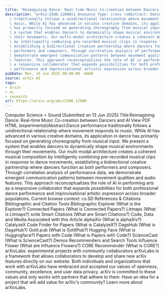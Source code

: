 ```yaml
---
title: 'Reimagining Dance: Real-time Music Co-creation between Dancers and AI'
description: "arXiv:2506.12008v1 Announce Type: cross \nAbstract: Dance performance\
  \ traditionally follows a unidirectional relationship where movement responds to\
  \ music. While AI has advanced in various creative domains, its application in dance\
  \ has primarily focused on generating choreography from musical input. We present\
  \ a system that enables dancers to dynamically shape musical environments through\
  \ their movements. Our multi-modal architecture creates a coherent musical composition\
  \ by intelligently combining pre-recorded musical clips in response to dance movements,\
  \ establishing a bidirectional creative partnership where dancers function as both\
  \ performers and composers. Through correlation analysis of performance data, we\
  \ demonstrate emergent communication patterns between movement qualities and audio\
  \ features. This approach reconceptualizes the role of AI in performing arts as\
  \ a responsive collaborator that expands possibilities for both professional dance\
  \ performance and improvisational artistic expression across broader populations."
pubDate: Mon, 16 Jun 2025 00:00:00 -0400
source: arXiv AI
tags:
- arxiv
- ai
- research
url: https://arxiv.org/abs/2506.12008
---
```


Computer Science > Sound
[Submitted on 13 Jun 2025]
Title:Reimagining Dance: Real-time Music Co-creation between Dancers and AI
View PDF HTML (experimental)Abstract:Dance performance traditionally follows a unidirectional relationship where movement responds to music. While AI has advanced in various creative domains, its application in dance has primarily focused on generating choreography from musical input. We present a system that enables dancers to dynamically shape musical environments through their movements. Our multi-modal architecture creates a coherent musical composition by intelligently combining pre-recorded musical clips in response to dance movements, establishing a bidirectional creative partnership where dancers function as both performers and composers. Through correlation analysis of performance data, we demonstrate emergent communication patterns between movement qualities and audio features. This approach reconceptualizes the role of AI in performing arts as a responsive collaborator that expands possibilities for both professional dance performance and improvisational artistic expression across broader populations.
Current browse context:
cs.SD
References & Citations
Bibliographic and Citation Tools
Bibliographic Explorer (What is the Explorer?)
Connected Papers (What is Connected Papers?)
Litmaps (What is Litmaps?)
scite Smart Citations (What are Smart Citations?)
Code, Data and Media Associated with this Article
alphaXiv (What is alphaXiv?)
CatalyzeX Code Finder for Papers (What is CatalyzeX?)
DagsHub (What is DagsHub?)
Gotit.pub (What is GotitPub?)
Hugging Face (What is Huggingface?)
Papers with Code (What is Papers with Code?)
ScienceCast (What is ScienceCast?)
Demos
Recommenders and Search Tools
Influence Flower (What are Influence Flowers?)
CORE Recommender (What is CORE?)
arXivLabs: experimental projects with community collaborators
arXivLabs is a framework that allows collaborators to develop and share new arXiv features directly on our website.
Both individuals and organizations that work with arXivLabs have embraced and accepted our values of openness, community, excellence, and user data privacy. arXiv is committed to these values and only works with partners that adhere to them.
Have an idea for a project that will add value for arXiv's community? Learn more about arXivLabs.